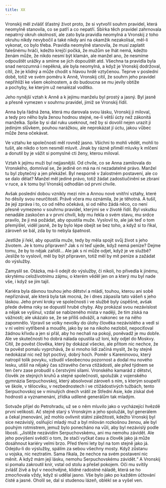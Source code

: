 ```yaml
---
title: XX
---
```


Vronskij měl zvlášť šťastný život proto, že si vytvořil souhrn pravidel, která neomylně stanovila, co se patří a co nepatří. Sbírka těch pravidel zahrnovala nepatrný okruh okolností, ale zato byla pravidla neomylná a Vronskij z toho okruhu nikdy nevybočil a také nikdy ani na okamžik nezakolísal, měl-li vykonat, co bylo třeba. Pravidla neomylně stanovila, že musí zaplatit falešnému hráči, kdežto krejčí počká, že mužům se lhát nemá, kdežto ženám může, že nikdo nesmí být klamán, ale manžel ano, že nesmíme odpouštět urážky a smíme se jich dopouštět atd. Všechna ta pravidla byla snad nerozumná i nepěkná, ale byla neomylná, a když je Vronskij dodržoval, cítil, že je klidný a může chodit s hlavou hrdě vztyčenou. Teprve v poslední době, totiž ve svém poměru k Anně, Vronskij cítil, že souhrn jeho pravidel nepřihlíží ke všem okolnostem, a do budoucna se mu jevily obtíže a pochyby, ke kterým už nenalézal vodítko.

Jeho nynější vztah k Anně a k jejímu manželu byl prostý a jasný. Byl jasně a přesně vymezen v souhrnu pravidel, jimiž se Vronskij řídil.

Anna byla řádná žena, která mu darovala svou lásku, Vronskij ji miloval, a tedy pro něho byla ženou hodnou stejné, ne-li větší úcty než zákonitá manželka. Spíše by si dal ruku useknout, než by si dovolil nejen urazit ji jediným slůvkem, pouhou narážkou, ale neprokázat jí úctu, jakou vůbec může žena očekávat.

Ve vztahu ke společnosti měl rovněž jasno. Všichni to mohli vědět, mohli to tušit, ale nikdo o tom nesměl mluvit. Jinak by rázně přiměl mluvky k mlčení a donutil by je vážit si pomyslné cti ženy, kterou miloval.

Vztah k jejímu muži byl nejjasnější. Od chvíle, co se Anna zamilovala do Vronského, domníval se, že jedině on má na ni nezadatelné právo. Manžel tu byl zbytečný a jen překážel. Byl nesporně v žalostném postavení, ale co se dalo dělat? Manžel měl jediné právo, totiž žádat zadostiučinění se zbraní v ruce, a k tomu byl Vronskij odhodlán od první chvíle.

Avšak poslední dobou vznikly mezi ním a Annou nové vnitřní vztahy, které ho děsily svou neurčitostí. Právě včera mu oznámila, že je těhotná. A tušil, že její zpráva i to, co od něho očekává, si od něho žádá něco, co není přesně vymezeno v souhrnu pravidel, kterými se v životě řídil. Byl vskutku nenadále zaskočen a v první chvíli, kdy mu řekla o svém stavu, mu srdce pravilo, že ji má požádat, aby opustila muže. Vyslovil to, ale jak teď o tom přemýšlel, viděl jasně, že by bylo lépe obejít se bez toho, a když si to říkal, zároveň se bál, zda by to nebyla špatnost.

Jestliže jí řekl, aby opustila muže, tedy by měla spojit svůj život s jeho životem. Je k tomu připraven? Jak s ní teď ujede, když nemá peníze? Dejme tomu, že by to nějak zařídil… Ale jak s ní může odjet, když je ve službě? Jesliže to vyslovil, měl by být připraven, totiž měl by mít peníze a zažádat do výslužby.

Zamyslil se. Otázka, má-li odejít do výslužby, či nikoli, ho přivedla k jinému, skrytému celoživotnímu zájmu, o kterém věděl jen on a který mu byl nade vše, i když se jím tajil.

Kariéra byla dávnou touhou jeho dětství a mládí, touhou, kterou ani sobě nepřiznával, ale která byla tak mocná, že i dnes zápasila tato vášeň s jeho láskou. Jeho první kroky ve společnosti i ve službě byly úspěšné, avšak přede dvěma roky se dopustil hrubé chyby. Aby prokázal svou nezávislost a nějak se vyšinul, vzdal se nabízeného místa v naději, že tím získá na vážnosti; ale ukázalo se, že se příliš odvážil, a nakonec se na něho zapomnělo. Vpravil se volky nevolky do úlohy člověka nezávislého a vedl si v ní velmi vytříbeně a moudře, jako by se na nikoho nezlobil, nepociťoval žádnou křivdu a jen si přál, aby ho nechali na pokoji, poněvadž je mu dobře. Ale ve skutečnosti ho dobrá nálada opustila už loni, kdy odjel do Moskvy. Cítil, že pověst člověka, který by dokázal všecko, ale přitom nic nechce, že ta pověst pomalu vyprchává, že si mnoho lidí začíná myslit, že by stejně nedokázal nic než být poctivý, dobrý hoch. Poměr s Kareninovou, který natropil tolik povyku, vzbudil všeobecnou pozornost a dodal mu nového lesku, utišil na nějaký čas sžíravého červa ctižádosti, ale před týdnem se ten červ zase probudil s čerstvými silami. Vronského kamarád z dětství, člověk ze stejných kruhů a stejné společnosti, spolužák z vojenského gymnázia Serpuchovskoj, který absolvoval zároveň s ním, s kterým soupeřil ve škole, v tělocviku, v nezbednostech i ve ctižádostivých tužbách, tento Serpuchovskoj se v minulých dnech vrátil ze Střední Asie, kde získal dvě hodnosti a vyznamenání, zřídka udílené generálům tak mladým.

Sotvaže přijel do Petrohradu, už se o něm mluvilo jako o vycházející hvězdě první velikosti. Ač stejně starý s Vronským a jeho spolužák, byl generálem a čekal jmenování, jež mohlo ovlivnit státní záležitosti, kdežto Vronskij byl sice nezávislý, oslňující mladý muž a byl milován rozkošnou ženou, ale byl pouhým rotmistrem, jemuž bylo ponecháno na vůli, aby byl nezávislý podle libosti. „Jistěže nezávidím Serpuchovskému, ani mu nemohu závidět. Ale jeho povýšení svědčí o tom, že stačí vyčkat času a člověk jako já může dosáhnout kariéry velmi brzo. Před třemi lety byl na tom stejně jako já. Odejdu-li do výslužby, spálím za sebou všechny mosty. Když zůstanu u vojska, nic neztratím. Sama říkala, že nechce na svém postavení nic měnit. A když mám její lásku, nemohu Serpuchovskému závidět.“ A Vronskij si pomalu zakroutil knír, vstal od stolu a přešel pokojem. Oči mu svítily zvlášť živě a byl v neochvějné, klidné radostné náladě, která se ho zmocňovala vždy, když si udělal jasno. Vše bylo jako po každém účtování čisté a jasné. Oholil se, dal si studenou lázeň, oblékl se a vyšel ven.
